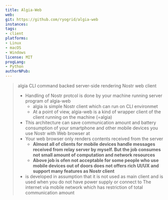 ```yaml
---
title: Algia-Web
web: 
git: https://github.com/ryogrid/algia-web
instances:
tags:
- client
platforms:
- Linux
- macOS
- Windows
license: MIT
progLang:
- Python
authorNPub:  
---
```


> algia CLI command backed server-side rendering Nostr web client
> 
> - Handling of Nostr protcol is done by your machine running server program of algia-web
>   - algia is simple Nostr client which can run on CLI environmet
>   - At a point of view, algia-web is a kind of wrapper client of the client running on the machine (=algia)
> - This architecture can save communication amount and battery consumption of your smartphone and other mobile devices you use Nostr with Web browser at
> - Your web browser only renders contents received from the server
>   - **Almost all of clients for mobile devices handle messages received from relay server by myself. But the job consumes not small amount of computation and network resources**
>   - **Above job is ofen not acceptable for some people who use mobile devices out of doors does not offers rich UI/UX and support many features as Nostr client**
> - is developed in assumption that it is not used as main client and is used when you do not have power supply or connect to The internet via mobile network which has restriction of total communication amount
